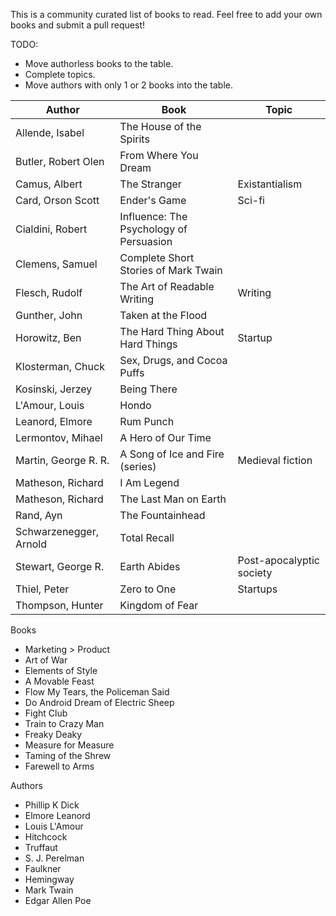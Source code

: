 This is a community curated list of books to read. Feel free to add your own books and submit a pull request!

TODO:
 * Move authorless books to the table.
 * Complete topics.
 * Move authors with only 1 or 2 books into the table.

Author | Book | Topic
--- | --- | ---
Allende, Isabel | The House of the Spirits | 
Butler, Robert Olen | From Where You Dream | 
Camus, Albert | The Stranger | Existantialism
Card, Orson Scott | Ender's Game | Sci-fi
Cialdini, Robert | Influence: The Psychology of Persuasion | 
Clemens, Samuel | Complete Short Stories of Mark Twain | 
Flesch, Rudolf | The Art of Readable Writing | Writing
Gunther, John | Taken at the Flood | 
Horowitz, Ben | The Hard Thing About Hard Things | Startup
Klosterman, Chuck | Sex, Drugs, and Cocoa Puffs | 
Kosinski, Jerzey | Being There | 
L'Amour, Louis | Hondo | 
Leanord, Elmore | Rum Punch | 
Lermontov, Mihael | A Hero of Our Time | 
Martin, George R. R. | A Song of Ice and Fire (series) | Medieval  fiction
Matheson, Richard | I Am Legend | 
Matheson, Richard | The Last Man on Earth | 
Rand, Ayn | The Fountainhead | 
Schwarzenegger, Arnold | Total Recall | 
Stewart, George R. | Earth Abides | Post-apocalyptic society
Thiel, Peter | Zero to One | Startups
Thompson, Hunter | Kingdom of Fear | 

Books
 * Marketing > Product
 * Art of War
 * Elements of Style
 * A Movable Feast
 * Flow My Tears, the Policeman Said
 * Do Android Dream of Electric Sheep
 * Fight Club
 * Train to Crazy Man
 * Freaky Deaky
 * Measure for Measure
 * Taming of the Shrew
 * Farewell to Arms

Authors
 * Phillip K Dick
 * Elmore Leanord
 * Louis L'Amour
 * Hitchcock
 * Truffaut
 * S. J. Perelman
 * Faulkner
 * Hemingway
 * Mark Twain
 * Edgar Allen Poe
